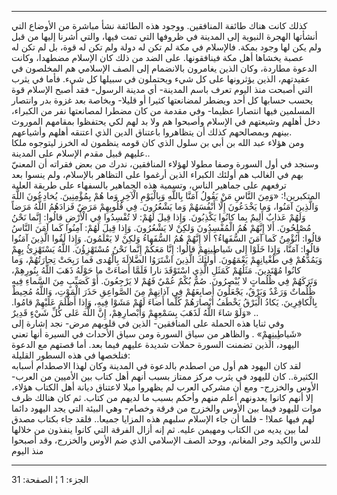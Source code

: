 ------------------------------------------------------------------------

كذلك كانت هناك طائفة المنافقين. ووجود هذه الطائفة نشأ مباشرة من الأوضاع
التي أنشأتها الهجرة النبوية إلى المدينة في ظروفها التي تمت فيها، والتي
أشرنا إليها من قبل ولم يكن لها وجود بمكة. فالإسلام في مكة لم تكن له دولة
ولم تكن له قوة، بل لم تكن له عصبة يخشاها أهل مكة فينافقونها. على الضد من
ذلك كان الإسلام مضطهدا، وكانت الدعوة مطاردة، وكان الذين يغامرون
بالانضمام إلى الصف الإسلامي هم المخلصون في عقيدتهم، الذين يؤثرونها على
كل شيء ويحتملون في سبيلها كل شيء. فأما في يثرب التي أصبحت منذ اليوم تعرف
باسم المدينة- أي مدينة الرسول- فقد أصبح الإسلام قوة يحسب حسابها كل أحد
ويضطر لمضانعتها كثيرا أو قليلا- وبخاصة بعد غزوة بدر وانتصار المسلمين
فيها انتصارا عظيما- وفي مقدمة من كان مضطرا لمصانعتها نفر من الكبراء، دخل
أهلهم وشيعتهم في الإسلام وأصبحوا هم ولا بد لهم لكي يحتفظوا بمقامهم
الموروث بينهم وبمصالحهم كذلك أن يتظاهروا باعتناق الدين الذي اعتنقه أهلهم
وأشياعهم.  
ومن هؤلاء عبد الله بن أبي بن سلول الذي كان قومه ينظمون له الخرز ليتوجوه
ملكا عليهم قبيل مقدم الإسلام على المدينة..  
وسنجد في أول السورة وصفا مطولا لهؤلاء المنافقين، ندرك من بعض فقراته أن
المعنيّ بهم في الغالب هم أولئك الكبراء الذين أرغموا على التظاهر بالإسلام،
ولم ينسوا بعد ترفعهم على جماهير الناس، وتسمية هذه الجماهير بالسفهاء على
طريقة العلية المتكبرين!: «وَمِنَ النَّاسِ مَنْ يَقُولُ آمَنَّا بِاللَّهِ وَبِالْيَوْمِ الْآخِرِ وَما
هُمْ بِمُؤْمِنِينَ. يُخادِعُونَ اللَّهَ وَالَّذِينَ آمَنُوا، وَما يَخْدَعُونَ إِلَّا أَنْفُسَهُمْ وَما يَشْعُرُونَ.
فِي قُلُوبِهِمْ مَرَضٌ فَزادَهُمُ اللَّهُ مَرَضاً وَلَهُمْ عَذابٌ أَلِيمٌ بِما كانُوا يَكْذِبُونَ. وَإِذا قِيلَ
لَهُمْ: لا تُفْسِدُوا فِي الْأَرْضِ قالُوا: إِنَّما نَحْنُ مُصْلِحُونَ. أَلا إِنَّهُمْ هُمُ الْمُفْسِدُونَ
وَلكِنْ لا يَشْعُرُونَ. وَإِذا قِيلَ لَهُمْ: آمِنُوا كَما آمَنَ النَّاسُ قالُوا: أَنُؤْمِنُ كَما آمَنَ
السُّفَهاءُ؟ أَلا إِنَّهُمْ هُمُ السُّفَهاءُ وَلكِنْ لا يَعْلَمُونَ. وَإِذا لَقُوا الَّذِينَ آمَنُوا
قالُوا: آمَنَّا، وَإِذا خَلَوْا إِلى شَياطِينِهِمْ قالُوا: إِنَّا مَعَكُمْ إِنَّما نَحْنُ مُسْتَهْزِؤُنَ.
اللَّهُ يَسْتَهْزِئُ بِهِمْ وَيَمُدُّهُمْ فِي طُغْيانِهِمْ يَعْمَهُونَ. أُولئِكَ الَّذِينَ اشْتَرَوُا الضَّلالَةَ
بِالْهُدى فَما رَبِحَتْ تِجارَتُهُمْ، وَما كانُوا مُهْتَدِينَ. مَثَلُهُمْ كَمَثَلِ الَّذِي اسْتَوْقَدَ نارا
فَلَمَّا أَضاءَتْ ما حَوْلَهُ ذَهَبَ اللَّهُ بِنُورِهِمْ، وَتَرَكَهُمْ فِي ظُلُماتٍ لا يُبْصِرُونَ. صُمٌّ بُكْمٌ
عُمْيٌ فَهُمْ لا يَرْجِعُونَ. أَوْ كَصَيِّبٍ مِنَ السَّماءِ فِيهِ ظُلُماتٌ وَرَعْدٌ وَبَرْقٌ، يَجْعَلُونَ أَصابِعَهُمْ
فِي آذانِهِمْ مِنَ الصَّواعِقِ حَذَرَ الْمَوْتِ، وَاللَّهُ مُحِيطٌ بِالْكافِرِينَ. يَكادُ الْبَرْقُ يَخْطَفُ
أَبْصارَهُمْ كُلَّما أَضاءَ لَهُمْ مَشَوْا فِيهِ، وَإِذا أَظْلَمَ عَلَيْهِمْ قامُوا. وَلَوْ شاءَ اللَّهُ لَذَهَبَ
بِسَمْعِهِمْ وَأَبْصارِهِمْ، إِنَّ اللَّهَ عَلى كُلِّ شَيْءٍ قَدِيرٌ» ..  
وفي ثنايا هذه الحملة على المنافقين- الذين في قلوبهم مرض- نجد إشارة إلى
«شَياطِينِهِمْ» . والظاهر من سياق السورة ومن سياق الأحداث في السيرة أنها تعني
اليهود، الذين تضمنت السورة حملات شديدة عليهم فيما بعد. أما قصتهم مع
الدعوة فنلخصها في هذه السطور القليلة:  
لقد كان اليهود هم أول من اصطدم بالدعوة في المدينة وكان لهذا الاصطدام
أسبابه الكثيرة.. كان لليهود في يثرب مركز ممتاز بسبب أنهم أهل كتاب بين
الأميين من العرب- الأوس والخزرج- ومع أن مشركي العرب لم يظهروا ميلا
لاعتناق ديانة أهل الكتاب هؤلاء، إلا أنهم كانوا يعدونهم أعلم منهم وأحكم
بسبب ما لديهم من كتاب. ثم كان هنالك ظرف موات لليهود فيما بين الأوس
والخزرج من فرقة وخصام- وهي البيئة التي يجد اليهود دائما لهم فيها عملا! -
فلما أن جاء الإسلام سلبهم هذه المزايا جميعا.. فلقد جاء بكتاب مصدق لما
بين يديه من الكتاب ومهيمن عليه. ثم إنه أزال الفرقة التي كانوا ينفذون من
خلالها للدس والكيد وجر المغانم، ووحد الصف الإسلامي الذي ضم الأوس
والخزرج، وقد أصبحوا منذ اليوم

------------------------------------------------------------------------

الجزء: 1 ¦ الصفحة: 31

